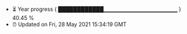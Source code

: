 - ⏳ Year progress { ████████████▁▁▁▁▁▁▁▁▁▁▁▁▁▁▁▁▁▁ } 40.45 %
- ⏰ Updated on Fri, 28 May 2021 15:34:19 GMT

